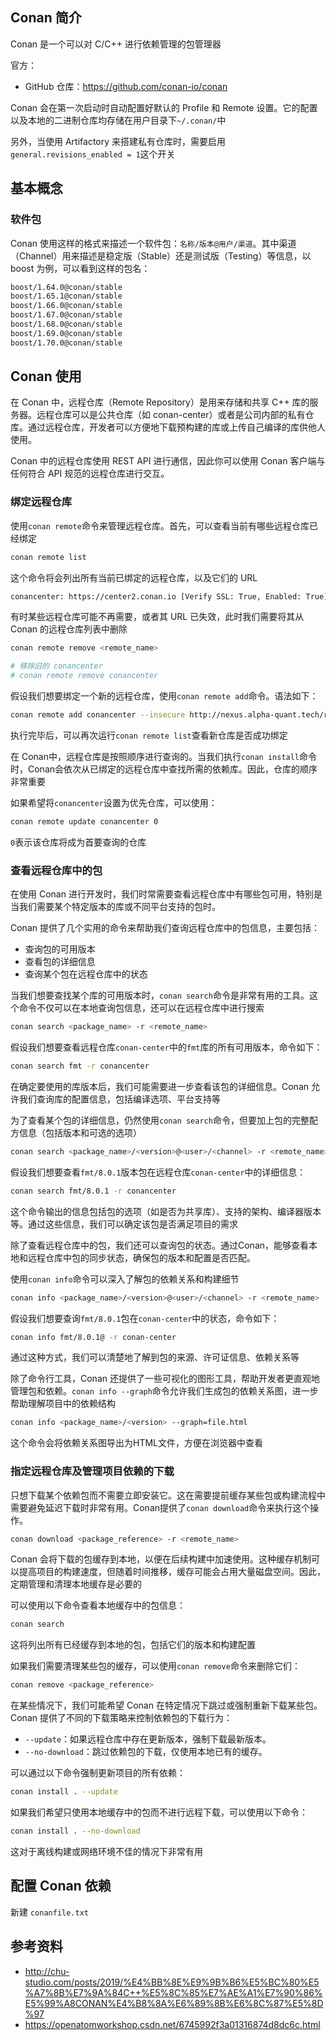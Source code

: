 ## Conan 简介

Conan 是一个可以对 C/C++ 进行依赖管理的包管理器

官方：

- GitHub 仓库：<https://github.com/conan-io/conan>

Conan 会在第一次启动时自动配置好默认的 Profile 和 Remote 设置。它的配置以及本地的二进制仓库均存储在用户目录下`~/.conan/`中

另外，当使用 Artifactory 来搭建私有仓库时，需要启用 `general.revisions_enabled = 1`这个开关

## 基本概念

### 软件包

Conan 使用这样的格式来描述一个软件包：`名称/版本@用户/渠道`。其中渠道（Channel）用来描述是稳定版（Stable）还是测试版（Testing）等信息，以 boost 为例，可以看到这样的包名：

```bash
boost/1.64.0@conan/stable
boost/1.65.1@conan/stable
boost/1.66.0@conan/stable
boost/1.67.0@conan/stable
boost/1.68.0@conan/stable
boost/1.69.0@conan/stable
boost/1.70.0@conan/stable
```

## Conan 使用

在 Conan 中，远程仓库（Remote Repository）是用来存储和共享 C++ 库的服务器。远程仓库可以是公共仓库（如 conan-center）或者是公司内部的私有仓库。通过远程仓库，开发者可以方便地下载预构建的库或上传自己编译的库供他人使用。

Conan 中的远程仓库使用 REST API 进行通信，因此你可以使用 Conan 客户端与任何符合 API 规范的远程仓库进行交互。

### 绑定远程仓库

使用`conan remote`命令来管理远程仓库。首先，可以查看当前有哪些远程仓库已经绑定

```bash
conan remote list
```

这个命令将会列出所有当前已绑定的远程仓库，以及它们的 URL

```bash
conancenter: https://center2.conan.io [Verify SSL: True, Enabled: True]
```

有时某些远程仓库可能不再需要，或者其 URL 已失效，此时我们需要将其从 Conan 的远程仓库列表中删除

```bash
conan remote remove <remote_name>

# 移除旧的 conancenter
# conan remote remove conancenter
```

假设我们想要绑定一个新的远程仓库，使用`conan remote add`命令。语法如下：

```bash
conan remote add conancenter --insecure http://nexus.alpha-quant.tech/repository/conan
```

执行完毕后，可以再次运行`conan remote list`查看新仓库是否成功绑定

在 Conan中，远程仓库是按照顺序进行查询的。当我们执行`conan install`命令时，Conan会依次从已绑定的远程仓库中查找所需的依赖库。因此，仓库的顺序非常重要

如果希望将`conancenter`设置为优先仓库，可以使用：

```bash
conan remote update conancenter 0
```

`0`表示该仓库将成为首要查询的仓库

### 查看远程仓库中的包

在使用 Conan 进行开发时，我们时常需要查看远程仓库中有哪些包可用，特别是当我们需要某个特定版本的库或不同平台支持的包时。

Conan 提供了几个实用的命令来帮助我们查询远程仓库中的包信息，主要包括：

- 查询包的可用版本
- 查看包的详细信息
- 查询某个包在远程仓库中的状态

当我们想要查找某个库的可用版本时，`conan search`命令是非常有用的工具。这个命令不仅可以在本地查询包信息，还可以在远程仓库中进行搜索

```bash
conan search <package_name> -r <remote_name>
```

假设我们想要查看远程仓库`conan-center`中的`fmt`库的所有可用版本，命令如下：

```bash
conan search fmt -r conancenter
```

在确定要使用的库版本后，我们可能需要进一步查看该包的详细信息。Conan 允许我们查询库的配置信息，包括编译选项、平台支持等

为了查看某个包的详细信息，仍然使用`conan search`命令，但要加上包的完整配方信息（包括版本和可选的选项）

```bash
conan search <package_name>/<version>@<user>/<channel> -r <remote_name>
```

假设我们想要查看`fmt/8.0.1`版本包在远程仓库`conan-center`中的详细信息：

```bash
conan search fmt/8.0.1 -r conancenter
```

这个命令输出的信息包括包的选项（如是否为共享库）、支持的架构、编译器版本等。通过这些信息，我们可以确定该包是否满足项目的需求

除了查看远程仓库中的包，我们还可以查询包的状态。通过Conan，能够查看本地和远程仓库中包的同步状态，确保包的版本和配置是否匹配。

使用`conan info`命令可以深入了解包的依赖关系和构建细节

```bash
conan info <package_name>/<version>@<user>/<channel> -r <remote_name>
```

假设我们想要查询`fmt/8.0.1`包在`conan-center`中的状态，命令如下：

```bash
conan info fmt/8.0.1@ -r conan-center
```

通过这种方式，我们可以清楚地了解到包的来源、许可证信息、依赖关系等

除了命令行工具，Conan 还提供了一些可视化的图形工具，帮助开发者更直观地管理包和依赖。`conan info --graph`命令允许我们生成包的依赖关系图，进一步帮助理解项目中的依赖结构

```bash
conan info <package_name>/<version> --graph=file.html
```

这个命令会将依赖关系图导出为HTML文件，方便在浏览器中查看

### 指定远程仓库及管理项目依赖的下载

只想下载某个依赖包而不需要立即安装它。这在需要提前缓存某些包或构建流程中需要避免延迟下载时非常有用。Conan提供了`conan download`命令来执行这个操作。

```bash
conan download <package_reference> -r <remote_name>
```

Conan 会将下载的包缓存到本地，以便在后续构建中加速使用。这种缓存机制可以提高项目的构建速度，但随着时间推移，缓存可能会占用大量磁盘空间。因此，定期管理和清理本地缓存是必要的

可以使用以下命令查看本地缓存中的包信息：

```bash
conan search
```

这将列出所有已经缓存到本地的包，包括它们的版本和构建配置

如果我们需要清理某些包的缓存，可以使用`conan remove`命令来删除它们：

```bash
conan remove <package_reference>
```

在某些情况下，我们可能希望 Conan 在特定情况下跳过或强制重新下载某些包。Conan 提供了不同的下载策略来控制依赖包的下载行为：

- `--update`：如果远程仓库中存在更新版本，强制下载最新版本。
- `--no-download`：跳过依赖包的下载，仅使用本地已有的缓存。

可以通过以下命令强制更新项目的所有依赖：

```bash
conan install . --update
```

如果我们希望只使用本地缓存中的包而不进行远程下载，可以使用以下命令：

```bash
conan install . --no-download
```

这对于离线构建或网络环境不佳的情况下非常有用

## 配置 Conan 依赖

新建 `conanfile.txt`

## 参考资料

- <http://chu-studio.com/posts/2019/%E4%BB%8E%E9%9B%B6%E5%BC%80%E5%A7%8B%E7%9A%84C++%E5%8C%85%E7%AE%A1%E7%90%86%E5%99%A8CONAN%E4%B8%8A%E6%89%8B%E6%8C%87%E5%8D%97>
- <https://openatomworkshop.csdn.net/6745992f3a01316874d8dc6c.html>
